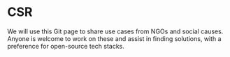 # CSR
We will use this Git page to share use cases from NGOs and social causes. Anyone is welcome to work on these and assist in finding solutions, with a preference for open-source tech stacks.
